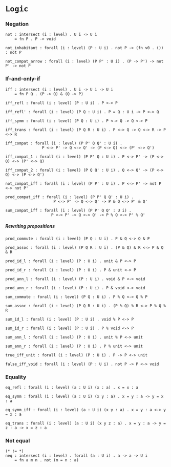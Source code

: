 # `Logic`

### Negation

    not : intersect (i : level) . U i -> U i
        = fn P . P -> void

    not_inhabitant : forall (i : level) (P : U i) . not P -> (fn v0 . ()) : not P

    not_compat_arrow : forall (i : level) (P P' : U i) . (P -> P') -> not P' -> not P


### If-and-only-if

    iff : intersect (i : level) . U i -> U i -> U i
        = fn P Q . (P -> Q) & (Q -> P)

    iff_refl : forall (i : level) (P : U i) . P <-> P

    iff_refl' : forall (i : level) (P Q : U i) . P = Q : U i -> P <-> Q

    iff_symm : forall (i : level) (P Q : U i) . P <-> Q -> Q <-> P

    iff_trans : forall (i : level) (P Q R : U i) . P <-> Q -> Q <-> R -> P <-> R

    iff_compat : forall (i : level) (P P' Q Q' : U i) .
                    P <-> P' -> Q <-> Q' -> (P <-> Q) <-> (P' <-> Q')

    iff_compat_1 : forall (i : level) (P P' Q : U i) . P <-> P' -> (P <-> Q) <-> (P' <-> Q)

    iff_compat_2 : forall (i : level) (P Q Q' : U i) . Q <-> Q' -> (P <-> Q) <-> (P <-> Q')

    not_compat_iff : forall (i : level) (P P' : U i) . P <-> P' -> not P <-> not P'

    prod_compat_iff : forall (i : level) (P P' Q Q' : U i) .
                         P <-> P' -> Q <-> Q' -> P & Q <-> P' & Q'

    sum_compat_iff : forall (i : level) (P P' Q Q' : U i) .
                        P <-> P' -> Q <-> Q' -> P % Q <-> P' % Q'


##### Rewriting propositions

    prod_commute : forall (i : level) (P Q : U i) . P & Q <-> Q & P

    prod_assoc : forall (i : level) (P Q R : U i) . (P & Q) & R <-> P & Q & R

    prod_id_l : forall (i : level) (P : U i) . unit & P <-> P

    prod_id_r : forall (i : level) (P : U i) . P & unit <-> P

    prod_ann_l : forall (i : level) (P : U i) . void & P <-> void

    prod_ann_r : forall (i : level) (P : U i) . P & void <-> void

    sum_commute : forall (i : level) (P Q : U i) . P % Q <-> Q % P

    sum_assoc : forall (i : level) (P Q R : U i) . (P % Q) % R <-> P % Q % R

    sum_id_l : forall (i : level) (P : U i) . void % P <-> P

    sum_id_r : forall (i : level) (P : U i) . P % void <-> P

    sum_ann_l : forall (i : level) (P : U i) . unit % P <-> unit

    sum_ann_r : forall (i : level) (P : U i) . P % unit <-> unit

    true_iff_unit : forall (i : level) (P : U i) . P -> P <-> unit

    false_iff_void : forall (i : level) (P : U i) . not P -> P <-> void


### Equality

    eq_refl : forall (i : level) (a : U i) (x : a) . x = x : a

    eq_symm : forall (i : level) (a : U i) (x y : a) . x = y : a -> y = x : a

    eq_symm_iff : forall (i : level) (a : U i) (x y : a) . x = y : a <-> y = x : a

    eq_trans : forall (i : level) (a : U i) (x y z : a) . x = y : a -> y = z : a -> x = z : a


### Not equal

    (* != *)
    neq : intersect (i : level) . forall (a : U i) . a -> a -> U i
        = fn a m n . not (m = n : a)

